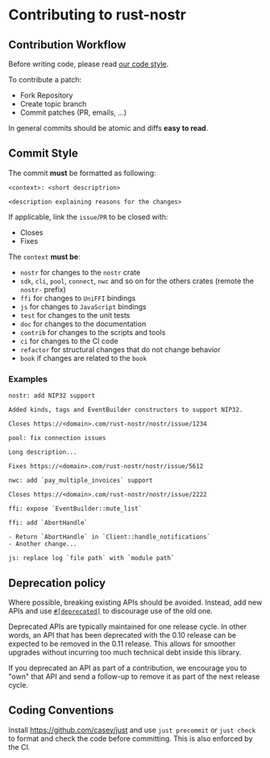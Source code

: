 # Contributing to rust-nostr

## Contribution Workflow

Before writing code, please read [our code style](./CODE_STYLE.md).

To contribute a patch:

* Fork Repository 
* Create topic branch 
* Commit patches (PR, emails, ...)

In general commits should be atomic and diffs **easy to read**.

## Commit Style

The commit **must** be formatted as following:

```
<context>: <short descriptrion>

<description explaining reasons for the changes>
```

If applicable, link the `issue`/`PR` to be closed with:

* Closes <url>
* Fixes <url>

The `context` **must be**:

* `nostr` for changes to the `nostr` crate
* `sdk`, `cli`, `pool`, `connect`, `nwc` and so on for the others crates (remote the `nostr-` prefix)
* `ffi` for changes to `UniFFI` bindings
* `js` for changes to `JavaScript` bindings
* `test` for changes to the unit tests
* `doc` for changes to the documentation
* `contrib` for changes to the scripts and tools
* `ci` for changes to the CI code
* `refactor` for structural changes that do not change behavior
* `book` if changes are related to the `book`

### Examples

```
nostr: add NIP32 support

Added kinds, tags and EventBuilder constructors to support NIP32.

Closes https://<domain>.com/rust-nostr/nostr/issue/1234
```

```
pool: fix connection issues

Long description...

Fixes https://<domain>.com/rust-nostr/nostr/issue/5612
```

```
nwc: add `pay_multiple_invoices` support

Closes https://<domain>.com/rust-nostr/nostr/issue/2222
```

```
ffi: expose `EventBuilder::mute_list`
```

```
ffi: add `AbortHandle`

- Return `AbortHandle` in `Client::handle_notifications`
- Another change...
```

```
js: replace log `file path` with `module path`
```

## Deprecation policy

Where possible, breaking existing APIs should be avoided.
Instead, add new APIs and use 
[`#[deprecated]`](https://github.com/rust-lang/rfcs/blob/master/text/1270-deprecation.md)
to discourage use of the old one.

Deprecated APIs are typically maintained for one release cycle.
In other words, an API that has been deprecated with the 0.10 release 
can be expected to be removed in the 0.11 release.
This allows for smoother upgrades without incurring too much technical debt inside this library.

If you deprecated an API as part of a contribution, we encourage you to "own" that API
and send a follow-up to remove it as part of the next release cycle.

## Coding Conventions

Install https://github.com/casey/just and use `just precommit` or `just check` 
to format and check the code before committing.
This is also enforced by the CI.

